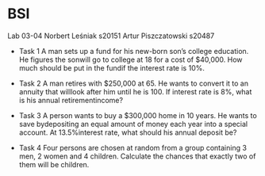 # BSI
Lab 03-04
Norbert Leśniak s20151
Artur Piszczatowski s20487

* Task 1
A man sets up a fund for his new-born son’s college education. He figures the sonwill go to college at 18 for a cost of $40,000. How much should be put in the fundif the interest rate is 10%.

* Task 2
A man retires with $250,000 at 65. He wants to convert it to an annuity that willlook after him until he is 100. If interest rate is 8%, what is his annual retirementincome?

* Task 3
A person wants to buy a $300,000 home in 10 years. He wants to save bydepositing an equal amount of money each year into a special account. At 13.5%interest rate, what should his annual deposit be?

* Task 4
Four persons are  chosen at random from a group containing 3  men, 2  women and  4  children. Calculate the chances that exactly two of them will be children.
